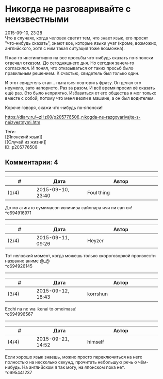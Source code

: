 Никогда не разговаривайте с неизвестными
========================================

  
2015-09-10, 23:28  
 Что в случаях, когда человек светит тем, что знает язык, его просят "что-нибудь сказать", знают все, которые языки учат (кроме, возможно, английского, хотя с ним такая ситуация тоже возможна).   
   
 Я как-то инстинктивно на все просьбы что-нибудь сказать по-японски отвечал отказом. До сегодняшнего дня. Но сегодня зачем-то согласился. И понял, что отказываться от таких просьб было правильным решением. К счастью, свидетель был только один.   
   
 И этот свидетель стал... пытаться повторить фразу. Он делал это неумело, зато напористо. Раз за разом. И всё время просил её сказать ещё раз. Это было неприятно. Избавиться от его общества я мог только вместе с собой, потому что меня везли в машине, а он был водителем.   
   
 Короче говоря, скажи что-нибудь по-японски!   
  
<https://diary.ru/~zHz00/p205776506_nikogda-ne-razgovarivajte-s-neizvestnymi.htm>  
  
Теги:  
[[Японский язык]]  
[[Случай из жизни]]  
ID: p205776506  


Комментарии: 4
--------------

  


---



|         #         |              Дата              |                     Автор                     |           ID           |
| --- | --- | --- | --- |
| (1/4) | 2015-09-10, 23:40 | Foul thing | c694916971 |

  
 До мо агигато сумимасэн коничива сайонара ичи ни сан си!   
 ^c694916971

---



|         #         |              Дата              |                     Автор                     |           ID           |
| --- | --- | --- | --- |
| (2/4) | 2015-09-11, 09:26 | Heyzer | c694926145 |

  
 Тот неловкий момент, когда можешь только скороговоркой произнести название аниме @\_@   
 ^c694926145

---



|         #         |              Дата              |                     Автор                     |           ID           |
| --- | --- | --- | --- |
| (3/4) | 2015-09-12, 18:43 | korrshun | c694996567 |

  
 Ecchi na no wa ikenai to omoimasu!   
 ^c694996567

---



|         #         |              Дата              |                     Автор                     |           ID           |
| --- | --- | --- | --- |
| (4/4) | 2015-09-21, 14:52 | himself | c695441237 |

  
 Если хорошо язык знаешь, можно просто переключиться на него полностью на несколько секунд, прочитать небольшую речь о чём-нибудь. На английском я так могу, на японском пока нет.   
 ^c695441237